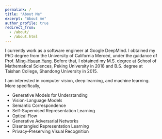 ```yaml
---
permalink: /
title: "About Me"
excerpt: "About me"
author_profile: true
redirect_from:
  - /about/
  - /about.html
---
```


I currently work as a software engineer at Google DeepMind. I obtained my PhD degree from the University of California Merced, under the guidance of Prof. [Ming-Hsuan Yang](http://faculty.ucmerced.edu/mhyang/).
Before that, I obtained my M.S. degree at School of Mathematical Sciences, Peking University in 2018
and B.S. degree at Taishan College, Shandong University in 2015.

I am interested in computer vision, deep learning, and machine learning.
More specifically,
- Generative Models for Understanding
- Vision-Language Models
- Semantic Correspondence
- Self-Supervised Representation Learning
- Optical Flow
- Generative Adversarial Networks
- Disentangled Representation Learning
- Privacy-Preserving Visual Recognition

